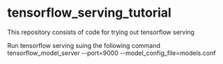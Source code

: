 # tensorflow_serving_tutorial
This repository consists of code for trying out tensorflow serving


Run tensorflow serving suing the following command
tensorflow_model_server --port=9000 --model_config_file=models.conf
